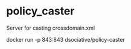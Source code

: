 policy_caster
=============
Server for casting crossdomain.xml

docker run -p 843:843 dsociative/policy-caster
